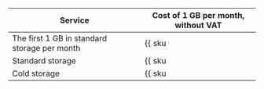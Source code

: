 Service | Cost of 1 GB per month, without VAT
--- | ---
The first 1 GB in standard storage per month | {{ sku|USD|storage.bucket.used_space.standard|month|string }}
Standard storage | {{ sku|USD|storage.bucket.used_space.standard|pricingRate.720|month|string }}
Cold storage | {{ sku|USD|storage.bucket.used_space.cold|month|string }}